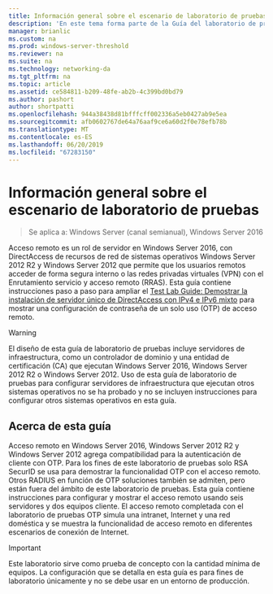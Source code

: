 ```yaml
---
title: Información general sobre el escenario de laboratorio de pruebas
description: 'En este tema forma parte de la Guía del laboratorio de pruebas: demostrar DirectAccess con autenticación OTP y RSA SecurID para Windows Server 2016'
manager: brianlic
ms.custom: na
ms.prod: windows-server-threshold
ms.reviewer: na
ms.suite: na
ms.technology: networking-da
ms.tgt_pltfrm: na
ms.topic: article
ms.assetid: ce584811-b209-48fe-ab2b-4c399bd0bd79
ms.author: pashort
author: shortpatti
ms.openlocfilehash: 944a38438d81bfffcff002336a5eb0427ab9e5ea
ms.sourcegitcommit: afb0602767de64a76aaf9ce6a60d2f0e78efb78b
ms.translationtype: MT
ms.contentlocale: es-ES
ms.lasthandoff: 06/20/2019
ms.locfileid: "67283150"
---
```

# <a name="overview-of-the-test-lab-scenario"></a>Información general sobre el escenario de laboratorio de pruebas

>Se aplica a: Windows Server (canal semianual), Windows Server 2016

Acceso remoto es un rol de servidor en Windows Server 2016, con DirectAccess de recursos de red de sistemas operativos Windows Server 2012 R2 y Windows Server 2012 que permite que los usuarios remotos acceder de forma segura interno o las redes privadas virtuales (VPN) con el Enrutamiento servicio y acceso remoto (RRAS). Esta guía contiene instrucciones paso a paso para ampliar el [Test Lab Guide: Demostrar la instalación de servidor único de DirectAccess con IPv4 e IPv6 mixto](https://go.microsoft.com/fwlink/p/?LinkId=237004) para mostrar una configuración de contraseña de un solo uso (OTP) de acceso remoto.  
  
> [!WARNING]  
> El diseño de esta guía de laboratorio de pruebas incluye servidores de infraestructura, como un controlador de dominio y una entidad de certificación (CA) que ejecutan Windows Server 2016, Windows Server 2012 R2 o Windows Server 2012. Uso de esta guía de laboratorio de pruebas para configurar servidores de infraestructura que ejecutan otros sistemas operativos no se ha probado y no se incluyen instrucciones para configurar otros sistemas operativos en esta guía.  
  
## <a name="about-this-guide"></a>Acerca de esta guía  
Acceso remoto en Windows Server 2016, Windows Server 2012 R2 y Windows Server 2012 agrega compatibilidad para la autenticación de cliente con OTP. Para los fines de este laboratorio de pruebas solo RSA SecurID se usa para demostrar la funcionalidad OTP con el acceso remoto. Otros RADIUS en función de OTP soluciones también se admiten, pero están fuera del ámbito de este laboratorio de pruebas. Esta guía contiene instrucciones para configurar y mostrar el acceso remoto usando seis servidores y dos equipos cliente. El acceso remoto completada con el laboratorio de pruebas OTP simula una intranet, Internet y una red doméstica y se muestra la funcionalidad de acceso remoto en diferentes escenarios de conexión de Internet.  
  
> [!IMPORTANT]  
> Este laboratorio sirve como prueba de concepto con la cantidad mínima de equipos. La configuración que se detalla en esta guía es para fines de laboratorio únicamente y no se debe usar en un entorno de producción.  
  


